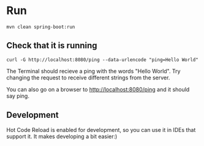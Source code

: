 # Run

`mvn clean spring-boot:run`

## Check that it is running

`curl -G http://localhost:8080/ping --data-urlencode "ping=Hello World"`

The Terminal should recieve a ping with the words "Hello World". Try changing the request to receive different strings from the server.

You can also go on a browser to [http://localhost:8080/ping](http://localhost:8080/ping) and it should say ping.

## Development

Hot Code Reload is enabled for development, so you can use it in IDEs that support it. It makes developing a bit easier:)
